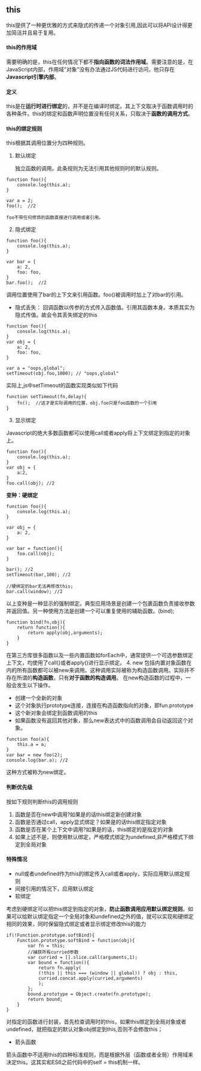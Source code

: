 ## this
this提供了一种更优雅的方式来隐式的传递一个对象引用,因此可以将API设计得更加简洁并且易于复用。
#### this的作用域
需要明确的是，this在任何情况下都不**指向函数的词法作用域**。需要注意的是，在JavaScript内部，作用域"对象"没有办法通过JS代码进行访问，他只存在**Javascript引擎内部**。
#### 定义
this是在**运行时进行绑定**的，并不是在编译时绑定。其上下文取决于函数调用时的各种条件。this的绑定和函数声明位置没有任何关系，只取决于**函数的调用方式**。

#### this的绑定规则
this根据其调用位置分为四种规则。
1. 默认绑定
    
    独立函数的调用。此条规则为无法引用其他规则时的默认规则。 

```
function foo(){
    console.log(this.a);
}

var a = 2;
foo();  //2
```
    foo不带任何修饰的函数直接进行调用或者引用。

2. 隐式绑定

```
function foo(){
    console.log(this.a);
}

var bar = {
    a: 2,
    foo: foo,
}
bar.foo();  //2
```
调用位置使用了bar的上下文来引用函数。foo()被调用时加上了对bar的引用。

- 隐式丢失： 回调函数以传参的方式传入函数值。引用其函数本身。本质其实为隐式传值。故会令其丢失绑定的this

```
function foo(){
    console.log(this.a);
}
var obj = {
    a: 2,
    foo: foo,
}

var a = "oops,global";
setTimeout(obj.foo,1000); // "oops,global"
```
实际上,js中setTimeout的函数实现类似如下代码

```
function setTimeout(fn,delay){
    fn();  //这才是实际调用的位置，obj.foo只是foo函数的一个引用
}
```

3. 显示绑定

Javascript的绝大多数函数都可以使用call或者apply将上下文绑定到指定的对象上。

```
function foo(){
    console.log(this.a);
}
var obj = {
    a:2,
}
foo.call(obj); //2
```

**变种：硬绑定**

```
function foo(){
    console.log(this.a);
}

var obj = {
    a: 2,
}

var bar = function(){
    foo.call(obj);
}

bar(); //2
setTimeout(bar,100); //2

//硬绑定的bar无法再修改this;
bar.call(window); //2
```
以上变种是一种显示的强制绑定。典型应用场景是创建一个包裹函数负责接收参数并返回值。另一种使用方法是创建一个可以重复使用的辅助函数。(bind);

```
function bind(fn,obj){
    return function(){
        return apply(obj,arguments);
    }
}
```
在第三方库很多函数以及一些内置函数如forEach中，通常提供一个可选参数绑定上下文，均使用了call()或者apply()进行显示绑定。
4. new
包括内置对象函数在内的所有函数都可以被new来调用。这种调用实际被称为构造函数调用。实际并不存在所谓的**构造函数**，只有**对于函数的构造调用**。
在new构造函数的过程中，一般会发生以下操作。
- 创建一个全新的对象
- 这个对象执行prototype连接，连接在构造函数指向的对象，即fun.prototype
- 这个新对象会绑定到函数调用的this
- 如果函数没有返回其他对象，那么new表达式中的函数调用会自动返回这个对象。

```
function foo(a){
    this.a = a;
}
var bar = new foo(2);
console.log(bar.a); //2
```
这种方式被称为new绑定。

#### 判断优先级
按如下规则判断this的调用规则
1. 函数是否在new中调用?如果是的话this绑定新创建对象
2. 函数是否通过call，apply显式绑定？如果是的话this绑定指定对象
3. 函数是否在某个上下文中调用?如果是的话，this绑定的是指定的对象
4. 如果上述不是，则使用默认绑定，严格模式绑定为undefined,非严格模式下绑定到全局对象

#### 特殊情况
- null或者undefined作为this的绑定传入call或者apply，实际应用默认绑定规则
- 间接引用的情况下，应用默认绑定
- 软绑定

考虑到硬绑定可以把this绑定到指定的对象，**防止函数调用应用默认绑定规则**。如果可以给默认绑定指定一个全局对象和undefined之外的值，就可以实现和硬绑定相同的效果，同时保留隐式绑定或者显示绑定修改this的能力
```
if(!Function.prototype.softBind){
    Function.prototype.softBind = function(obj){
        var fn = this;
        //捕获所有curried参数
        var curried = [].slice.call(arguments,1);
        var bound = function(){
            return fn.apply(
            (!this || this === (window || global)) ? obj : this,
            curried.concat.apply(curried,arguments)
            );
        };
        bound.prototype = Object.create(fn.prototype);
        return bound;
    }
}
```
对指定的函数进行封装，首先检查调用时的this，如果this绑定到全局对象或者undefined，就把指定的默认对象obj绑定到this,否则不会修改this；

- 箭头函数

箭头函数中不适用this的四种标准规则，而是根据外层（函数或者全局）作用域来决定this。这其实和ES6之前代码中的self = this机制一样。